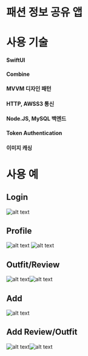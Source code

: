 # 패션 정보 공유 앱

# 사용 기술

#### SwiftUI

#### Combine

#### MVVM 디자인 패턴

#### HTTP, AWSS3 통신

#### Node.JS, MySQL 백엔드

#### Token Authentication

#### 이미지 캐싱

# 사용 예

## Login 
![alt text](https://github.com/junbangg/flex/blob/master/exampleimg/login.png?raw=true)

## Profile 
![alt text](https://github.com/junbangg/flex/blob/master/exampleimg/newprofile.png?raw=true) ![alt text](https://github.com/junbangg/flex/blob/master/exampleimg/newprofile_review2.png?raw=true)

## Outfit/Review
![alt text](https://github.com/junbangg/flex/blob/master/exampleimg/newoutfit.png?raw=true)![alt text](https://github.com/junbangg/flex/blob/master/exampleimg/review.png?raw=true)

## Add
![alt text](https://github.com/junbangg/flex/blob/master/exampleimg/add.png?raw=true)

## Add Review/Outfit
![alt text](https://github.com/junbangg/flex/blob/master/exampleimg/add_review.png?raw=true)![alt text](https://github.com/junbangg/flex/blob/master/exampleimg/add_outfit.png?raw=true)
